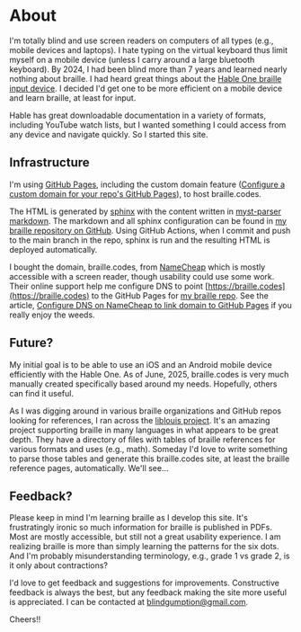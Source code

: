 # About

I'm totally blind and use screen readers on computers of all types (e.g., mobile devices and laptops).
I hate typing on the virtual keyboard thus limit myself on a mobile device (unless I carry around a large bluetooth keyboard).
By 2024, I had been blind more than 7 years and learned nearly nothing about braille.
I had heard great things about the [Hable One braille input device](https://iamhable.com).
I decided I'd get one to be more efficient on a mobile device and learn braille, at least for input.

Hable has great downloadable documentation in a variety of formats, including YouTube watch lists, but I wanted something I could access from any device and navigate quickly.
So I started this site.

## Infrastructure

I'm using [GitHub Pages](https://docs.github.com/en/pages/quickstart),
including the custom domain feature ([Configure a custom domain for your repo's GitHub Pages](https://docs.github.com/en/pages/configuring-a-custom-domain-for-your-github-pages-site)), to host braille.codes.

The HTML is generated by [sphinx](https://www.sphinx-doc.org/en/master/usage/quickstart.html) 
with the content written in [myst-parser markdown](https://myst-parser.readthedocs.io/en/latest/). 
The markdown and all sphinx configuration can be found in [my braille repository on GitHub](https://github.com/joeldodson/braille/).
Using GitHub Actions, when I commit and push to the main branch in the repo, sphinx is run and the resulting HTML is deployed automatically. 

I bought the domain, braille.codes, from [NameCheap](https://namecheap.com)
which is mostly accessible with a screen reader, though usability could use some work.
Their online support help me configure DNS to point [https://braille.codes](https://braille.codes) to the GitHub Pages for 
[my braille repo](https://github.com/joeldodson/braille/).
See the article, [Configure DNS on NameCheap to link domain to GitHub Pages](https://www.namecheap.com/support/knowledgebase/article.aspx/9645/2208/how-do-i-link-my-domain-to-github-pages/) if you really enjoy the weeds.

## Future?

My initial goal is to be able to use an iOS and an Android mobile device efficiently with the Hable One.
As of June, 2025, braille.codes is very much manually created specifically based around my needs.
Hopefully, others can find it useful.

As I was digging around in various braille organizations and GitHub repos looking for references,
I ran across the [liblouis project](https://github.com/liblouis/liblouis).
It's an amazing project supporting braille in many languages in what appears to be great depth.
They have a directory of files with tables of braille references for various formats and uses (e.g., math).
Someday I'd love to write something to parse those tables and generate this braille.codes site, at least the braille reference pages, automatically.
We'll see...

## Feedback?

Please keep in mind I'm learning braille as I develop this site.
It's frustratingly ironic so much information for braille is published in PDFs.
Most are mostly accessible, but still not a great usability experience.
I am realizing braille is more than simply learning the patterns for the six dots.
And I'm probably misunderstanding terminology, e.g., grade 1 vs grade 2, is it only about contractions?

I'd love to get feedback and suggestions for improvements.
Constructive feedback is always the best, but any feedback making the site more useful is appreciated.
I can be contacted at [blindgumption@gmail.com](mailto:blindgumption@gmail.com).

Cheers!!
